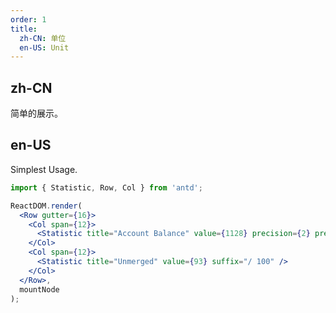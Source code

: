 ```yaml
---
order: 1
title:
  zh-CN: 单位
  en-US: Unit
---
```


## zh-CN

简单的展示。

## en-US

Simplest Usage.

```jsx
import { Statistic, Row, Col } from 'antd';

ReactDOM.render(
  <Row gutter={16}>
    <Col span={12}>
      <Statistic title="Account Balance" value={1128} precision={2} prefix="¥" />
    </Col>
    <Col span={12}>
      <Statistic title="Unmerged" value={93} suffix="/ 100" />
    </Col>
  </Row>,
  mountNode
);
```

